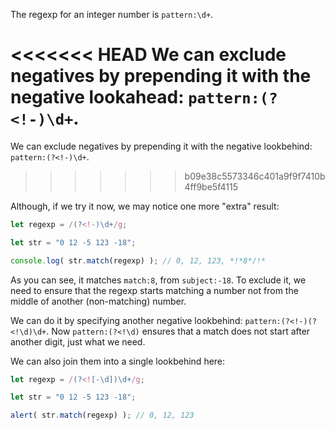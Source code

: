 
The regexp for an integer number is `pattern:\d+`.

<<<<<<< HEAD
We can exclude negatives by prepending it with the negative lookahead: `pattern:(?<!-)\d+`.
=======
We can exclude negatives by prepending it with the negative lookbehind: `pattern:(?<!-)\d+`.
>>>>>>> b09e38c5573346c401a9f9f7410b4ff9be5f4115

Although, if we try it now, we may notice one more "extra" result:

```js run
let regexp = /(?<!-)\d+/g;

let str = "0 12 -5 123 -18";

console.log( str.match(regexp) ); // 0, 12, 123, *!*8*/!*
```

As you can see, it matches `match:8`, from `subject:-18`. To exclude it, we need to ensure that the regexp starts matching a number not from the middle of another (non-matching) number.

We can do it by specifying another negative lookbehind: `pattern:(?<!-)(?<!\d)\d+`. Now `pattern:(?<!\d)` ensures that a match does not start after another digit, just what we need.

We can also join them into a single lookbehind here:

```js run
let regexp = /(?<![-\d])\d+/g;

let str = "0 12 -5 123 -18";

alert( str.match(regexp) ); // 0, 12, 123
```
